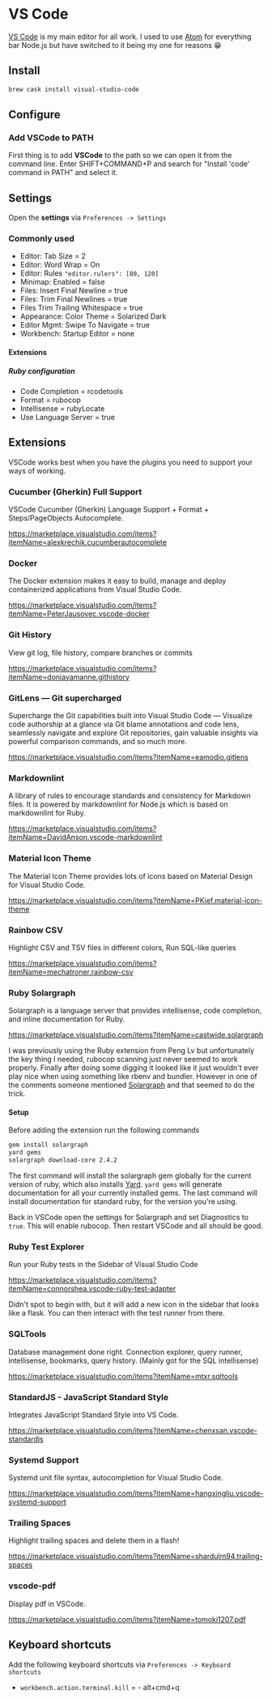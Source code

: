 # VS Code

[VS Code](https://code.visualstudio.com/) is my main editor for all work. I used to use [Atom](https://atom.io/) for everything bar Node.js but have switched to it being my one for reasons 😁 

## Install

```bash
brew cask install visual-studio-code
```

## Configure

### Add VSCode to PATH

First thing is to add **VSCode** to the path so we can open it from the command line. Enter SHIFT+COMMAND+P and search for "Install 'code' command in PATH" and select it.

## Settings

Open the **settings** via `Preferences -> Settings`

### Commonly used

- Editor: Tab Size = 2
- Editor: Word Wrap = On
- Editor: Rules `"editor.rulers": [80, 120]`
- Minimap: Enabled = false
- Files: Insert Final Newline = true
- Files: Trim Final Newlines = true
- Files Trim Trailing Whitespace = true
- Appearance: Color Theme = Solarized Dark
- Editor Mgmt: Swipe To Navigate = true
- Workbench: Startup Editor  = none

#### Extensions

##### Ruby configuration

- Code Completion = rcodetools
- Format = rubocop
- Intellisense = rubyLocate
- Use Language Server = true

## Extensions

VSCode works best when you have the plugins you need to support your ways of working.

### Cucumber (Gherkin) Full Support

VSCode Cucumber (Gherkin) Language Support + Format + Steps/PageObjects Autocomplete.

https://marketplace.visualstudio.com/items?itemName=alexkrechik.cucumberautocomplete

### Docker

The Docker extension makes it easy to build, manage and deploy containerized applications from Visual Studio Code.

https://marketplace.visualstudio.com/items?itemName=PeterJausovec.vscode-docker

### Git History

View git log, file history, compare branches or commits

https://marketplace.visualstudio.com/items?itemName=donjayamanne.githistory

### GitLens — Git supercharged

Supercharge the Git capabilities built into Visual Studio Code — Visualize code authorship at a glance via Git blame annotations and code lens, seamlessly navigate and explore Git repositories, gain valuable insights via powerful comparison commands, and so much more.

https://marketplace.visualstudio.com/items?itemName=eamodio.gitlens

### Markdownlint

A library of rules to encourage standards and consistency for Markdown files. It is powered by markdownlint for Node.js which is based on markdownlint for Ruby.

https://marketplace.visualstudio.com/items?itemName=DavidAnson.vscode-markdownlint

### Material Icon Theme

The Material Icon Theme provides lots of icons based on Material Design for Visual Studio Code.

https://marketplace.visualstudio.com/items?itemName=PKief.material-icon-theme

### Rainbow CSV

Highlight CSV and TSV files in different colors, Run SQL-like queries

https://marketplace.visualstudio.com/items?itemName=mechatroner.rainbow-csv

### Ruby Solargraph

Solargraph is a language server that provides intellisense, code completion, and inline documentation for Ruby.

https://marketplace.visualstudio.com/items?itemName=castwide.solargraph

I was previously using the Ruby extension from Peng Lv but unfortunately the key thing I needed, rubocop scanning just never seemed to work properly. Finally after doing some digging it looked like it just wouldn't ever play nice when using something like rbenv and bundler. However in one of the comments someone mentioned [Solargraph](https://github.com/castwide/solargraph) and that seemed to do the trick.

#### Setup

Before adding the extension run the following commands

```bash
gem install solargraph
yard gems
solargraph download-core 2.4.2
```

The first command will install the solargraph gem globally for the current version of ruby, which also installs [Yard](https://github.com/lsegal/yard). `yard gems` will generate documentation for all your currently installed gems. The last command will install documentation for standard ruby, for the version you're using.

Back in VSCode open the settings for Solargraph and set Diagnostics to `true`. This will enable rubocop. Then restart VSCode and all should be good.

### Ruby Test Explorer

Run your Ruby tests in the Sidebar of Visual Studio Code

https://marketplace.visualstudio.com/items?itemName=connorshea.vscode-ruby-test-adapter

Didn't spot to begin with, but it will add a new icon in the sidebar that looks like a flask. You can then interact with the test runner from there.

### SQLTools

Database management done right. Connection explorer, query runner, intellisense, bookmarks, query history. (Mainly got for the SQL intellisense)

https://marketplace.visualstudio.com/items?itemName=mtxr.sqltools

### StandardJS - JavaScript Standard Style

Integrates JavaScript Standard Style into VS Code.

https://marketplace.visualstudio.com/items?itemName=chenxsan.vscode-standardjs

### Systemd Support

Systemd unit file syntax, autocompletion for Visual Studio Code.

https://marketplace.visualstudio.com/items?itemName=hangxingliu.vscode-systemd-support

### Trailing Spaces

Highlight trailing spaces and delete them in a flash!

https://marketplace.visualstudio.com/items?itemName=shardulm94.trailing-spaces

### vscode-pdf

Display pdf in VSCode.

https://marketplace.visualstudio.com/items?itemName=tomoki1207.pdf

## Keyboard shortcuts

Add the following keyboard shortcuts via `Preferences -> Keyboard shortcuts`

- `workbench.action.terminal.kill` = - alt+cmd+q
